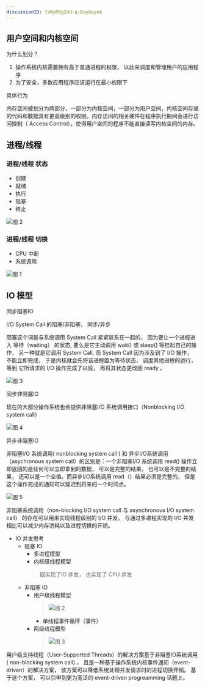```yaml
---
discussionID: lVWyR0gZnU-q-Ouy8vyoA
---
```

## 用户空间和内核空间

为什么划分？

1. 操作系统内核需要拥有高于普通进程的权限， 以此来调度和管理用户的应用程序
2. 为了安全，多数应用程序应该运行在最小权限下

具体行为

内存空间被划分为两部分，一部分为内核空间，一部分为用户空间，内核空间存储的代码和数据具有更高级别的权限。内存访问的相关硬件在程序执行期间会进行访问控制（ Access Control），使得用户空间的程序不能直接读写内核空间的内存。

## 进程/线程

### 进程/线程 状态

- 创建
- 就绪
- 执行
- 阻塞
- 终止

![图 2](./images/a26c8fbd00daa85813409fea2ee638cd6b451521be896b2b17a465ec162c963f.png)  


### 进程/线程 切换

- CPU 中断
- 系统调用

![图 1](./images/84cdb5ce663cd235d02a22f66ad279d568835728fe0a7ff56b3668465f2bb26d.png)  


## IO 模型

同步阻塞IO

I/O System Call 的阻塞/非阻塞， 同步/异步

阻塞这个词是与系统调用 System Call 紧紧联系在一起的， 因为要让一个进程进入 等待（waiting） 的状态, 要么是它主动调用 wait() 或 sleep() 等挂起自己的操作， 另一种就是它调用 System Call, 而 System Call 因为涉及到了 I/O 操作， 不能立即完成， 于是内核就会先将该进程置为等待状态， 调度其他进程的运行， 等到 它所请求的 I/O 操作完成了以后， 再将其状态更改回 ready 。

![图 3](./images/29475a491a772c486bbba47b2034cf2f0d33f721b910ff21b0d9d2d732510f0c.png)  

同步非阻塞IO

现在的大部分操作系统也会提供非阻塞I/O 系统调用接口（Nonblocking I/O system call）

![图 4](./images/eac13e6ca6299e6feb0622878f37abe68770151a15dad8b25fa3155cf63b6157.png)  

异步非阻塞IO

非阻塞I/O 系统调用( nonblocking system call ) 和 异步I/O系统调用 （asychronous system call）的区别是：一个非阻塞I/O 系统调用 read() 操作立即返回的是任何可以立即拿到的数据， 可以是完整的结果， 也可以是不完整的结果， 还可以是一个空值。而异步I/O系统调用 read（）结果必须是完整的， 但是这个操作完成的通知可以延迟到将来的一个时间点。

![图 5](./images/1e2f0a973934d688b22bf68abb4c4004e2f9657fa58538d9205f699b8bca5004.png)  





非阻塞系统调用（non-blocking I/O system call 与 asynchronous I/O system call） 的存在可以用来实现线程级别的 I/O 并发， 与通过多进程实现的 I/O 并发相比可以减少内存消耗以及进程切换的开销。

- IO 并发思考
  - 阻塞 IO
    - 多进程模型
    - 内核级线程模型
    >  既实现了IO 并发， 也实现了 CPU 并发
  - 非阻塞 IO 
    - 用户级线程模型
        > ![图 2](./images/5b11c194c1e28a7667db4db4a56cbac17d3050a20475f0ac23148e17ad88aa02.png)  
      - 单线程事件循环（事件）
    - 两级线程模型
        > ![图 3](./images/83b30779e0446fd9b1b8dcc261e367f64e5979c210a0a7d35aea921f6f6b644f.png)  


用户级支持线程（User-Supported Threads）的解决方案基于非阻塞IO系统调用( non-blocking system call) ， 且是一种基于操作系统内核事件通知（event-driven）的解决方案， 该方案可以降低系统处理并发请求时的进程切换开销。  基于这个方案， 可以引申到更为宽泛的 event-driven progreamming 话题上。